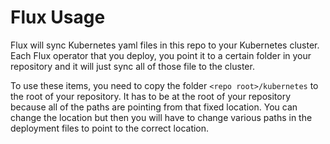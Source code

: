 Flux Usage
============
Flux will sync Kubernetes yaml files in this repo to your Kubernetes cluster.  Each Flux operator that you deploy, you point it to a certain folder in your repository and it will just sync all of those file to the cluster.

To use these items, you need to copy the folder `<repo root>/kubernetes` to the root of your repository.  It has to be at the root of your repository because all of the paths are pointing from that fixed location.  You can change the location but then you will have to change various paths in the deployment files to point to the correct location.

